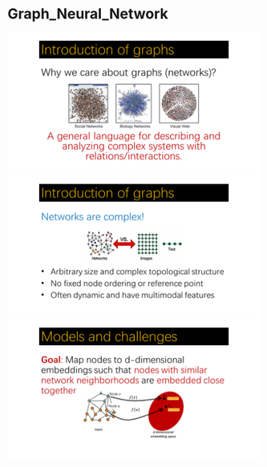 # Graph_Neural_Network
![image](https://github.com/BuddGao/Graph_Neural_Network/blob/main/images/5.PNG)
![image](https://github.com/BuddGao/Graph_Neural_Network/blob/main/images/6.PNG)
![image](https://github.com/BuddGao/Graph_Neural_Network/blob/main/images/13.PNG)
